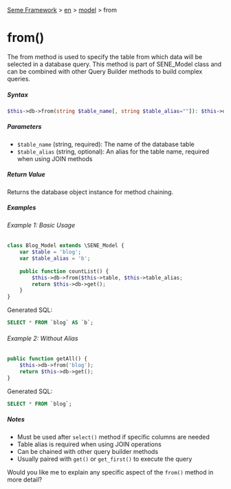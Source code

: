 <!--
Document Type: Technical Documentation
Purpose: Seme Framework Documentation
Author: Daeng Rosanda 
Date Created: 2024-11-26
Last Updated: 2024-11-26
-->

[Seme Framework](../../index.md) > [en](../index.md) > [model](index.md) > from

# from()
The from method is used to specify the table from which data will be selected in a database query. This method is part of SENE_Model class and can be combined with other Query Builder methods to build complex queries.

##### Syntax
```php
$this->db->from(string $table_name[, string $table_alias=""]): $this->db
```

##### Parameters
- `$table_name` (string, required): The name of the database table
- `$table_alias` (string, optional): An alias for the table name, required when using JOIN methods

##### Return Value
Returns the database object instance for method chaining.

##### Examples

###### Example 1: Basic Usage
```php
class Blog_Model extends \SENE_Model {
    var $table = 'blog';
    var $table_alias = 'b';
    
    public function countList() {
        $this->db->from($this->table, $this->table_alias;
        return $this->db->get();
    }
}
```
Generated SQL:
```sql
SELECT * FROM `blog` AS `b`;
```

###### Example 2: Without Alias
```php
public function getAll() {
    $this->db->from('blog');
    return $this->db->get();
}
```
Generated SQL:
```sql
SELECT * FROM `blog`;
```

##### Notes
- Must be used after `select()` method if specific columns are needed
- Table alias is required when using JOIN operations
- Can be chained with other query builder methods
- Usually paired with `get()` or `get_first()` to execute the query

Would you like me to explain any specific aspect of the `from()` method in more detail?